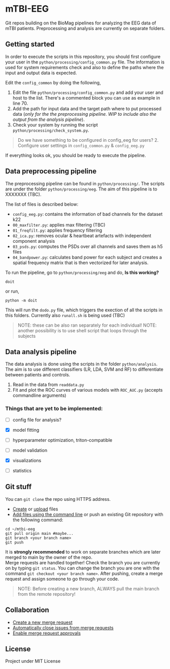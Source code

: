 # mTBI-EEG

Git repos building on the BioMag pipelines for analyzing the EEG data of mTBI patients.
Preprocessing and analysis are currently on separate folders.


## Getting started

In order to execute the scripts in this repository, you should first configure your user in the `python/processing/config_common.py` file. The information is used for system requirements check and also to define the paths where the input and output data is expected.

Edit the `config_common` by doing the following,

1. Edit the file `python/processing/config_common.py` and add your user and host to the list. There's a commented block you can use as example in line 70.
2. Add the path for input data and the target path where to put processed data (*only for the the preprocessing pipeline. WIP to include also the output from the analysis pipeline*).
3. Check your system by running the script `python/processing/check_system.py`.
> Do we have something to be configured in config_eeg for users? 2. Configure user settings in ```config_common.py``` & ```config_eeg.py```

If everything looks ok, you should be ready to execute the pipeline.

## Data preprocessing pipeline

The preprocessing pipeline can be found in `python/processing/`. The scripts are under the folder `python/processing/eeg`. The aim of this pipeline is to XXXXXXX (TBC).

The list of files is described below:
- `config_eeg.py`: contains the information of bad channels for the dataset k22
- `00_maxfilter.py`: applies max filtering (TBC)
- `01_freqfilt.py`: applies frequency filtering
- `02_ica.py`: removes ocular & heartbeat artefacts with independent component analysis
- `03_psds.py`: computes the PSDs over all channels and saves them as h5 files
- `04_bandpower.py`: calculates band power for each subject and creates a spatial frequency matrix that is then vectorized for later analysis.

To run the pipeline, go to `python/processing/eeg` and do, **Is this working?**
```
doit
```
or run,
```
python -m doit
```
This will run the `dodo.py` file, which triggers the exection of all the scripts in this folders. Currently also `runall.sh` is being used (TBC)

> NOTE: these can be also ran separately for each individual!
> NOTE: another possibility is to use shell script that loops through the subjects

## Data analysis pipeline

The data analysis is done using the scripts in the folder `python/analysis`. The aim is to use different classifiers (LR, LDA, SVM and RF) to differentiate between patients and controls. 

1. Read in the data from ```readdata.py```
2. Fit and plot the ROC curves of various models with ```ROC_AUC.py``` (accepts commandline arguments)

### Things that are yet to be implemented:

- [ ] config file for analysis? 
- [x] model fitting
- [ ] hyperparameter optimization, triton-compatible
- [ ] model validation
- [x] visualizations
- [ ] statistics


## Git stuff

You can ```git clone``` the repo using HTTPS address.
-  [Create](https://docs.gitlab.com/ee/user/project/repository/web_editor.html#create-a-file) or [upload](https://docs.gitlab.com/ee/user/project/repository/web_editor.html#upload-a-file) files
-  [Add files using the command line](https://docs.gitlab.com/ee/gitlab-basics/add-file.html#add-a-file-using-the-command-line) or push an existing Git repository with the following command:

```
cd ~/mtbi-eeg
git pull origin main #maybe...
git branch <your branch name>
git push
```
It is **strongly recommended** to work on separate branches which are later merged to main by the owner of the repo.  
Merge requests are handled together! Check the branch you are currently on by typing ```git status```. 
You can change the branch you are one with the command ```git checkout <your branch name>```.
After pushing, create a merge request and assign someone to go through your code.

>NOTE: Before creating a new branch, ALWAYS pull the main branch from the remote repository!


## Collaboration

-  [Create a new merge request](https://docs.gitlab.com/ee/user/project/merge_requests/creating_merge_requests.html)
-  [Automatically close issues from merge requests](https://docs.gitlab.com/ee/user/project/issues/managing_issues.html#closing-issues-automatically)
-  [Enable merge request approvals](https://docs.gitlab.com/ee/user/project/merge_requests/approvals/)


## License
Project under MIT License
